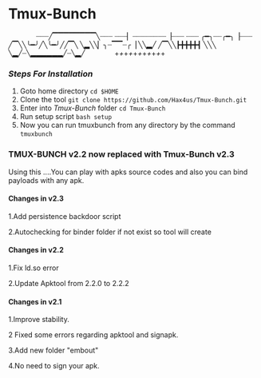 # Tmux-Bunch

               ┈┈┈╱▔▔▔▔▔▔▔▔╲┈┈┈
               ┈┈┈▏┈┈┈┈┈┈┈┈▕┈┈┈
               ┈┈┈  ╭━╮┈┈╭━╮▕┈┈┈
                ╱▔╲╲╰━╯╱╲╰━╯╱╱▔╲
                ╲▂╲╲▏╮┈▔▔┈╭▕ ╲╲▂╱
                 ╱▔╲╲┣╋╋╋╋┫  ╲╲╲
               ╲▂╱┈╲▂▂▂▂▂▂╱┈╲▂╱ 
               +_+_+_+_+_+_+_+_+_+_+

### _Steps For Installation_
1. Goto home directory `cd $HOME`
2. Clone the tool `git clone https://github.com/Hax4us/Tmux-Bunch.git`
3. Enter into _Tmux-Bunch_ folder `cd Tmux-Bunch`
4. Run setup script `bash setup`
5. Now you can run tmuxbunch from any directory by the command `tmuxbunch`

### TMUX-BUNCH v2.2 now replaced with Tmux-Bunch v2.3
Using this ....You can play with apks source codes and also you can bind payloads with any apk.

#### Changes in v2.3

1.Add persistence backdoor script

2.Autochecking for binder folder if not exist so tool will create 

#### Changes in v2.2

1.Fix ld.so error

2.Update Apktool from 2.2.0 to 2.2.2

#### Changes in v2.1

1.Improve stability.

2 Fixed some errors regarding apktool and signapk.

3.Add new folder "embout"

4.No need to sign your apk.
